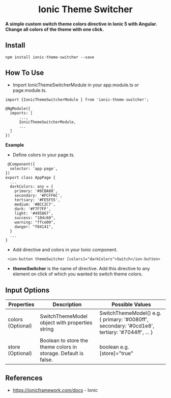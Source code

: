 <h1 align="center">Ionic Theme Switcher</h1>
<h4>A simple custom switch theme colors directive in Ionic 5 with Angular. Change all colors of the theme with one click.</h4>

 <h2>Install</h2>
 
```
npm install ionic-theme-switcher --save

```
<h2>How To Use</h2>

- Import IonicThemeSwitcherModule in your app.module.ts or page.module.ts.
```
import {IonicThemeSwitcherModule } from 'ionic-theme-switcher';
```
```
@NgModule({
  imports: [
      ...,
      IonicThemeSwitcherModule,
      ...
  ]
})
```

**Example**

 - Define colors in your page.ts.
```
 @Component({
  selector: 'app-page',
})
export class AppPage {
  ...
  darkColors: any = {
    primary: '#8CBA80',
    secondary: '#FCFF6C',
    tertiary: '#FE5F55',
    medium: '#BCC2C7',
    dark: '#F7F7FF',
    light: '#495867',
    success: "10dc60",
    warning: "ffce00",
    danger: "f04141",
  }
  ...
}

```
 - Add directive and colors in your Ionic component.
```
 <ion-button themeSwitcher [colors]="darkColors">Switch</ion-button>
```
- **themeSwitcher** is the name of directive. Add this directive to any element on click of which you wanted to switch theme colors.

<h2>Input Options</h2>

Properties | Description | Possible Values
---|---|---
colors (Optional)| SwitchThemeModel object with properties string | SwitchThemeModel() e.g. { primary: '#0080ff', secondary: '#0cd1e8', tertiary: '#7044ff', ... }
store (Optional)| Boolean to store the theme colors in storage. Default is false. | boolean e.g. [store]="true"

<h2>References</h2>

* https://ionicframework.com/docs - Ionic


